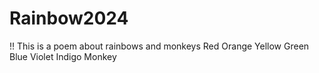 # Rainbow2024
!! 
This is a poem about rainbows and monkeys
Red 
Orange
Yellow
Green
Blue
Violet
Indigo
Monkey
